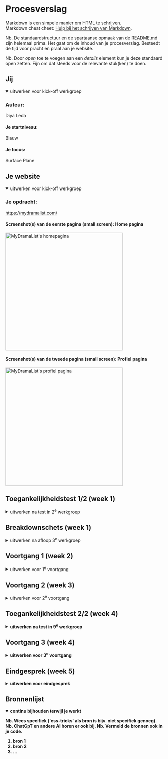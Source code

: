 # Procesverslag
Markdown is een simpele manier om HTML te schrijven.  
Markdown cheat cheet: [Hulp bij het schrijven van Markdown](https://github.com/adam-p/markdown-here/wiki/Markdown-Cheatsheet).

Nb. De standaardstructuur en de spartaanse opmaak van de README.md zijn helemaal prima. Het gaat om de inhoud van je procesverslag. Besteedt de tijd voor pracht en praal aan je website.

Nb. Door *open* toe te voegen aan een *details* element kun je deze standaard open zetten. Fijn om dat steeds voor de relevante stuk(ken) te doen.





## Jij

<details open>
  <summary>uitwerken voor kick-off werkgroep</summary>

  ### Auteur:
  Diya Leda

  #### Je startniveau:
  Blauw

  #### Je focus:
  Surface Plane
 
</details>





## Je website

<details open>
  <summary>uitwerken voor kick-off werkgroep</summary>

  ### Je opdracht:
  https://mydramalist.com/ 

  #### Screenshot(s) van de eerste pagina (small screen): Home pagina
  <img src="readme-images/WebsiteOud/HomePaginaOud.png" width="375px" alt="MyDramaList's homepagina">

  #### Screenshot(s) van de tweede pagina (small screen): Profiel pagina
  <img src="readme-images/WebsiteOud/ProfielPaginaOud.png" width="375px" alt="MyDramaList's profiel pagina">
 
</details>



## Toegankelijkheidstest 1/2 (week 1)

<details>
  <summary>uitwerken na test in 2<sup>e</sup> werkgroep</summary>

  ### Bevindingen
  Content
  <ul>
    <li>In het menu staan dingen dubbel. </li>
    <li>Op de Profiel pagina bevat 1 afkorting, Recs-> Recommendations </li>
    <li>Afbeeldingen in de News blok hebben geen omschrijving. </li>
  </ul>

  Global code
  <ul>
    <li>De lang-element is heel kort, geen idee wat dat betekend.</li>
    <li>Knoppen hebben geen toegankelijke naam.</li>
    <li>Img geen Alt-kenmerk of geen goeie naam.</li>
    <li>frame-element hebben geen titel.</li>
    <li>Links hebben geen herkenbare naam.</li>
    <li>Contrast voor- en achtergrond zijn niet goed.</li>
    <li>Tikdoelen zijn niet groot genoeg of er is niet voldoende lege ruimte.</li>
    <li>Kopelementen worden niet weergeven in aflopende volgorde. h1-> h2-> h6</li>
  </ul>

  Keyboard
  <ul>
    <li>Toen ik een keer op enter drukte ging de profiel naviagatie open. Maar na het refrence werkte het niet meer. 
        Ik kon wel zeker naar beneden en boven</li>
  </ul>

  Mobile and touch
  <ul>
    <li>Ik kan het niet rond draaien, wel in en uit zoomen.</li>
    <li>Het knopje om shows toe te voegen zijn erg klein. Ik klik dan soms mis op de titel (die leid dan naar de show pagina).</li>
    <li>De licht en donker knop in de footer(staat dubble) is moeilijk te klikken. Kan ook zijn dat het heel langzaam is qua reactie.</li>
  </ul>

Headings
  <ul>
    <li>De h1 is op de homepagina hidden.</li>
    <li>Kopelementen worden niet weergeven in aflopende volgorde. h1-> h2-> h6</li>
  </ul>

  List
  <ul>
    <li>Op de homepagina maken ze niet gebruik van een list (zover ik heb gezien).</li>
  </ul>

  Images
  <ul>
    <li>Img's bij News hebben ze geen naam.</li>
  </ul>

  Controles
  <ul>
    <li>Allen de navigatie maakt gebruik van een hover. In de footer zijn de links niet duidelijk.</li>
    <li>Geen skip link.</li>
    <li>Geen button's maar a-element.</li>
  </ul>

Appearance
  <ul>
    <li>De tekst wordt niet groter, allen de website (geen idee of dat het zo werkt of dat het fout gaat).</li>
  </ul>

Color contrast
  <ul>
    <li>Voor de normale tekst is het qua grote of kleur niet altijd goed. De kleuren zijn op sommige plekken blauw of grijs en
        die zijn niet even duidelijk als de zwart (donkere blauw?).</li>
  </ul>
</details>



## Breakdownschets (week 1)

<details>
  <summary>uitwerken na afloop 3<sup>e</sup> werkgroep</summary>

  ### de hele Home pagina: 
  <img src="readme-images/WebsiteOud/HomePaginaOudSchets.jpg" width="375px" alt="breakdown van de hele home pagina">

  ### de hele Profiel pagina: 
  <img src="readme-images/WebsiteOud/ProfielPaginaOudSchets.jpg" width="375px" alt="breakdown van de hele profiel pagina">

  ### dynamisch deel (menu): 
  <img src="readme-images/WebsiteOud/MenuOudschets.jpg" width="375px" alt="breakdown van een menu">
  <img src="readme-images/WebsiteOud/ProfielMenuOudSchets.jpg" width="375px" alt="breakdown van een profiel menu">

</details>





## Voortgang 1 (week 2)

<details>
  <summary>uitwerken voor 1<sup>e</sup> voortgang</summary>

  ### Stand van zaken
  Voor het eerste voortgangsgesprek heb ik aan de homepagina gewerkt. Voor de eerste les heb ik wel alle sections in de HTML gezet, anders leek het zo weinig. 

  Sommige sections lijken veel op elkaar, dus die kan ik dan weghalen. 


  #### Section switch
  <img src="readme-images/bespreking/w1.1.png" idth="375px" alt="Section switch" >

  #### Rating
   <img src="readme-images/bespreking/w1.2.png" idth="375px" alt="Rating">


  ### Agenda voor meeting
  samen met je groepje opstellen

  |     Diya        | Giulietta          | Keysha         | Thi                  |
  | ---             | ---                | ---            | ---                  |
  | section switch  | form               | Section switch | Slide show           |
  | Rating          | Pagina veranderd   | List           | span before:: after::|
  | ...             | ...                | ...            | ...                  |


  ### Verslag van meeting
  hier na afloop snel de uitkomsten van de meeting vastleggen

  - Section switch-> Hoeft niet te maken. Maar ik wil het wel, omdat het er gewoon  interessant lijkt en ik wil wel nieuwe dingen leren.
  - Rating-> gewoon faken
  - Hover werkte niet-> Hover werkt niet op telefoon formaat. ☹
    - Hover image, transition, opacity
  - More '>>'->  aanpassen, niet de driekhoek van het toetsenbord gebruiken. 
  - Grid maken voor je lijst of voor je lijst.
  - h2::before{}
  - <h1><img scr="" alt="website titel"></h1>

</details>





## Voortgang 2 (week 3)

<details>
  <summary>uitwerken voor 2<sup>e</sup> voortgang</summary>

  #### Carousal
  Hoe het eruit moet zien:
   <img src="readme-images/bespreking/w2.1.png" idth="375px" alt="Carousal" >
  Wat ik nu heb:
   <img src="readme-images/bespreking/w2.2.png" idth="375px" alt="Carousal" >
    - Ik heb aan Chatgpt gevraagd hoe ik dit zou maken, heb ik de divs veranderd naar section's en andere dingen. En nu wilt hij niet helemaal werken. 
  - Ook vroeg ik mij af of we een <strong>a om de article<strong> kunnen zetten of dat ik een ul, en dan a als article. Want dat heb ik bij andere stukken zo gedaan.

  #### Nth-last-of-child
  <img src="readme-images/bespreking/w2.3" idth="375px" alt="nth-last-of-child probleem" >
  <img src="readme-images/bespreking/w2.4" idth="375px" alt="nth-last-of-child probleem" >
  -Ik heb mijn code in een section gezet, die section benoemt in de css met behulp van nth-last-of-child. Maar hij wilt niks doen. Bij section 4 wilt hij het wel doen, maar bij de rest van de sections niet en ik heb geen idee waarom. 



  ### Agenda voor meeting
  samen met je groepje opstellen

  |     Diya          | Giulietta     | Keysha         | Thi          |
  | ---               | ---           | ---            | ---          |
  |   carousel        |  video en nav | extra ruimte in de nav              | Navigatie    |
  | nth-last-of-child | *             | *              | img size     |
  | ...               | ...           | ...            | ...          |


  ### Verslag van meeting
  hier na afloop snel de uitkomsten van de meeting vastleggen

  - Font downloaden op google. Reset refresh. Inspect-> Network-> Font.
  - nth-of-type telt van 1t/m verder
  - Mag twee navs
  - position: fixed, om elementen vast te zetten. top: 0, right:0, left:0. 
  - Sluitmenu naar rechts. 
  - justify-self:end;

  - Lelijke manier icoon veranderen: filter: invert(1);. Van wit naar zwart of zwart naar wit. 
  - Mooie manier icoon veranderen: svg openen in studio code, de link pakken en in je html zetten. svg benoemen in de CSS en kleur veranderen




</details>





## Toegankelijkheidstest 2/2 (week 4)

<details>
  <summary>uitwerken na test in 9<sup>e</sup> werkgroep</summary>

  ### Bevindingen
  Lijst met je bevindingen die in de test naar voren kwamen (geef ook aan wat er verbeterd is):

</details>





## Voortgang 3 (week 4)

<details>
  <summary>uitwerken voor 3<sup>e</sup> voortgang</summary>

  ### Stand van zaken
  hier dit ging goed & dit was lastig (neem ook screenshots op van delen van je website en code)


  ### Agenda voor meeting
  samen met je groepje opstellen

  | student 1      | student 2          | student 3    | student 4        |
  | ---            | ---                | ---          | ---              |
  | dit bespreken  | en dit             | en ik dit    | en dan ik dat    |
  | en dat ook nog | dit als er tijd is | nog een punt | dit wil ik zeker |
  | ...            | ...                | ...          | ...              |


  ### Verslag van meeting
  hier na afloop snel de uitkomsten van de meeting vastleggen

  - punt 1
  - punt 2
  - nog een punt
  - ...

</details>





## Eindgesprek (week 5)

<details>
  <summary>uitwerken voor eindgesprek</summary>

  ### Je uitkomst - karakteristiek screenshots:
  <img src="readme-images/dummy-plaatje.jpg" width="375px" alt="uitomst opdracht 1">


  ### Dit ging goed/Heb ik geleerd: 
  Korte omschrijving met plaatjes

  <img src="readme-images/dummy-plaatje.jpg" width="375px" alt="top">


  ### Dit was lastig/Is niet gelukt:
  Korte omschrijving met plaatjes

  <img src="readme-images/dummy-plaatje.jpg" width="375px" alt="bummer">
</details>





## Bronnenlijst

<details open>
  <summary>continu bijhouden terwijl je werkt</summary>

  Nb. Wees specifiek ('css-tricks' als bron is bijv. niet specifiek genoeg). 
  Nb. ChatGpT en andere AI horen er ook bij.
  Nb. Vermeld de bronnen ook in je code.

  1. bron 1
  2. bron 2
  3. ...

</details>
